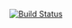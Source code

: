 [![Build Status](https://travis-ci.org/YAKOVLENKO/lab05.svg?branch=master)](https://travis-ci.org/YAKOVLENKO/lab05)
